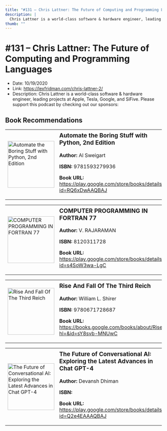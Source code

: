 ```yaml
---
title: "#131 – Chris Lattner: The Future of Computing and Programming Languages"
description: |
  Chris Lattner is a world-class software & hardware engineer, leading projects at Apple, Tesla, Google, and SiFive. Please support this podcast by checking out our sponsors:"
thumb: ""
---
```


# #131 – Chris Lattner: The Future of Computing and Programming Languages

  - Date: 10/19/2020
  - Link: https://lexfridman.com/chris-lattner-2/
  - Description: Chris Lattner is a world-class software & hardware engineer, leading projects at Apple, Tesla, Google, and SiFive. Please support this podcast by checking out our sponsors:

## Book Recommendations

<table style="border: none;"><tr style="border: none;"><td style="border: none;"><img src="http://books.google.com/books/content?id=RQ6xDwAAQBAJ&printsec=frontcover&img=1&zoom=1&edge=curl&source=gbs_api" alt="Automate the Boring Stuff with Python, 2nd Edition" width="150" style="vertical-align: top;"></td><td style="border: none; vertical-align: top;"><h3 style='margin-top: 5'>Automate the Boring Stuff with Python, 2nd Edition</h3><p><strong>Author:</strong> Al Sweigart</p><p><strong>ISBN:</strong> 9781593279936</p><p><strong>Book URL:</strong> <a href="https://play.google.com/store/books/details?id=RQ6xDwAAQBAJ">https://play.google.com/store/books/details?id=RQ6xDwAAQBAJ</a></p></td></tr></table>
<table style="border: none;"><tr style="border: none;"><td style="border: none;"><img src="http://books.google.com/books/content?id=s4SoW3wa-LgC&printsec=frontcover&img=1&zoom=1&edge=curl&source=gbs_api" alt="COMPUTER PROGRAMMING IN FORTRAN 77" width="150" style="vertical-align: top;"></td><td style="border: none; vertical-align: top;"><h3 style='margin-top: 5'>COMPUTER PROGRAMMING IN FORTRAN 77</h3><p><strong>Author:</strong> V. RAJARAMAN</p><p><strong>ISBN:</strong> 8120311728</p><p><strong>Book URL:</strong> <a href="https://play.google.com/store/books/details?id=s4SoW3wa-LgC">https://play.google.com/store/books/details?id=s4SoW3wa-LgC</a></p></td></tr></table>
<table style="border: none;"><tr style="border: none;"><td style="border: none;"><img src="http://books.google.com/books/content?id=sY8svb-MNUwC&printsec=frontcover&img=1&zoom=1&edge=curl&source=gbs_api" alt="Rise And Fall Of The Third Reich" width="150" style="vertical-align: top;"></td><td style="border: none; vertical-align: top;"><h3 style='margin-top: 5'>Rise And Fall Of The Third Reich</h3><p><strong>Author:</strong> William L. Shirer</p><p><strong>ISBN:</strong> 9780671728687</p><p><strong>Book URL:</strong> <a href="https://books.google.com/books/about/Rise_And_Fall_Of_The_Third_Reich.html?hl=&id=sY8svb-MNUwC">https://books.google.com/books/about/Rise_And_Fall_Of_The_Third_Reich.html?hl=&id=sY8svb-MNUwC</a></p></td></tr></table>
<table style="border: none;"><tr style="border: none;"><td style="border: none;"><img src="http://books.google.com/books/content?id=Q2e4EAAAQBAJ&printsec=frontcover&img=1&zoom=1&edge=curl&source=gbs_api" alt="The Future of Conversational AI: Exploring the Latest Advances in Chat GPT-4" width="150" style="vertical-align: top;"></td><td style="border: none; vertical-align: top;"><h3 style='margin-top: 5'>The Future of Conversational AI: Exploring the Latest Advances in Chat GPT-4</h3><p><strong>Author:</strong> Devansh Dhiman</p><p><strong>ISBN:</strong> </p><p><strong>Book URL:</strong> <a href="https://play.google.com/store/books/details?id=Q2e4EAAAQBAJ">https://play.google.com/store/books/details?id=Q2e4EAAAQBAJ</a></p></td></tr></table>
